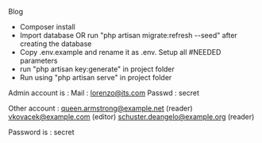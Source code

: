 Blog

- Composer install
- Import database OR run "php artisan migrate:refresh --seed" after creating the database
- Copy .env.example and rename it as .env. Setup all #NEEDED parameters
- run "php artisan key:generate" in project folder
- Run using "php artisan serve" in project folder

Admin account is : 
Mail : lorenzo@its.com
Passwd : secret

Other account : 
queen.armstrong@example.net (reader)
vkovacek@example.com (editor)
schuster.deangelo@example.org (reader)

Password is : secret
